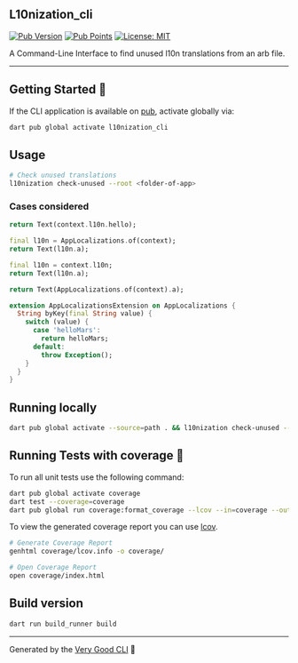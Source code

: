 ## L10nization_cli

[![Pub Version][pub_version_badge]][pub_package_link]
[![Pub Points][pub_points_badge]][pub_points_link]
[![License: MIT][license_badge]][license_link]

A Command-Line Interface to find unused l10n translations from an arb file.

---

## Getting Started 🚀

If the CLI application is available on [pub](https://pub.dev), activate globally via:

```sh
dart pub global activate l10nization_cli
```

## Usage

```sh
# Check unused translations
l10nization check-unused --root <folder-of-app>
```

### Cases considered

```dart
return Text(context.l10n.hello);
```

```dart
final l10n = AppLocalizations.of(context);
return Text(l10n.a);
```

```dart
final l10n = context.l10n;
return Text(l10n.a);
```

```dart
return Text(AppLocalizations.of(context).a);
```

```dart
extension AppLocalizationsExtension on AppLocalizations {
  String byKey(final String value) {
    switch (value) {
      case 'helloMars':
        return helloMars;
      default:
        throw Exception();
    }
  }
}
```

## Running locally

```sh
dart pub global activate --source=path . && l10nization check-unused --root example
```

## Running Tests with coverage 🧪

To run all unit tests use the following command:

```sh
dart pub global activate coverage
dart test --coverage=coverage
dart pub global run coverage:format_coverage --lcov --in=coverage --out=coverage/lcov.info
```

To view the generated coverage report you can use [lcov](https://github.com/linux-test-project/lcov).

```sh
# Generate Coverage Report
genhtml coverage/lcov.info -o coverage/

# Open Coverage Report
open coverage/index.html
```

## Build version

```sh
dart run build_runner build
```

---

Generated by the [Very Good CLI][very_good_cli_link] 🤖

[license_badge]: https://img.shields.io/github/license/lsaudon/l10nization_cli
[license_link]: https://img.shields.io/github/license/lsaudon/l10nization_cli
[very_good_cli_link]: https://github.com/VeryGoodOpenSource/very_good_cli
[pub_points_badge]: https://img.shields.io/pub/points/l10nization_cli
[pub_version_badge]: https://img.shields.io/pub/v/l10nization_cli
[pub_package_link]: https://pub.dev/packages/l10nization_cli
[pub_points_link]: https://pub.dev/packages/l10nization_cli/score
